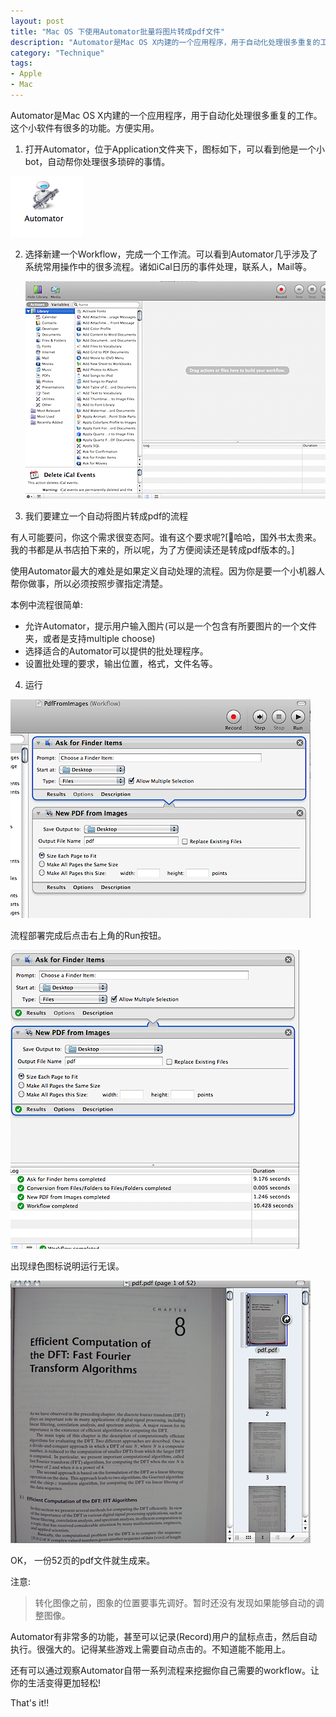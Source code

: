 ```yaml
---
layout: post
title: "Mac OS 下使用Automator批量将图片转成pdf文件"
description: "Automator是Mac OS X内建的一个应用程序，用于自动化处理很多重复的工作。这个小软件有很多的功能，方便实用。本文介绍Mac OS 下使用Automator批量将图片转成pdf文件"
category: "Technique"
tags:
- Apple
- Mac
---
```



Automator是Mac OS X内建的一个应用程序，用于自动化处理很多重复的工作。这个小软件有很多的功能。方便实用。

1. 打开Automator，位于Application文件夹下，图标如下，可以看到他是一个小bot，自动帮你处理很多琐碎的事情。

![au](/assets/images/2009/11/automator.png)

2. 选择新建一个Workflow，完成一个工作流。可以看到Automator几乎涉及了系统常用操作中的很多流程。诸如iCal日历的事件处理，联系人，Mail等。

	![aum](/assets/images/2009/11/automator_main.png)

3. 我们要建立一个自动将图片转成pdf的流程


有人可能要问，你这个需求很变态阿。谁有这个要求呢?[哈哈，国外书太贵来。我的书都是从书店拍下来的，所以呢，为了方便阅读还是转成pdf版本的。]

使用Automator最大的难处是如果定义自动处理的流程。因为你是要一个小机器人帮你做事，所以必须按照步骤指定清楚。

本例中流程很简单:
- 允许Automator，提示用户输入图片(可以是一个包含有所要图片的一个文件夹，或者是支持multiple choose)
- 选择适合的Automator可以提供的批处理程序。    
- 设置批处理的要求，输出位置，格式，文件名等。



4. 运行

![aur](/assets/images/2009/11/automator_run.png)

流程部署完成后点击右上角的Run按钮。

![aure](/assets/images/2009/11/automator_result.png)

出现绿色图标说明运行无误。

![aup](/assets/images/2009/11/automator_pdf.png)

OK， 一份52页的pdf文件就生成来。

注意:

> 转化图像之前，图象的位置要事先调好。暂时还没有发现如果能够自动的调整图像。

Automator有非常多的功能，甚至可以记录(Record)用户的鼠标点击，然后自动执行。很强大的。记得某些游戏上需要自动点击的。不知道能不能用上。

还有可以通过观察Automator自带一系列流程来挖掘你自己需要的workflow。让你的生活变得更加轻松!

That's it!!
